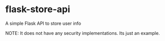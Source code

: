 # flask-store-api
A simple Flask API  to store user info


NOTE: It does not have any security implementations. Its just an example.
